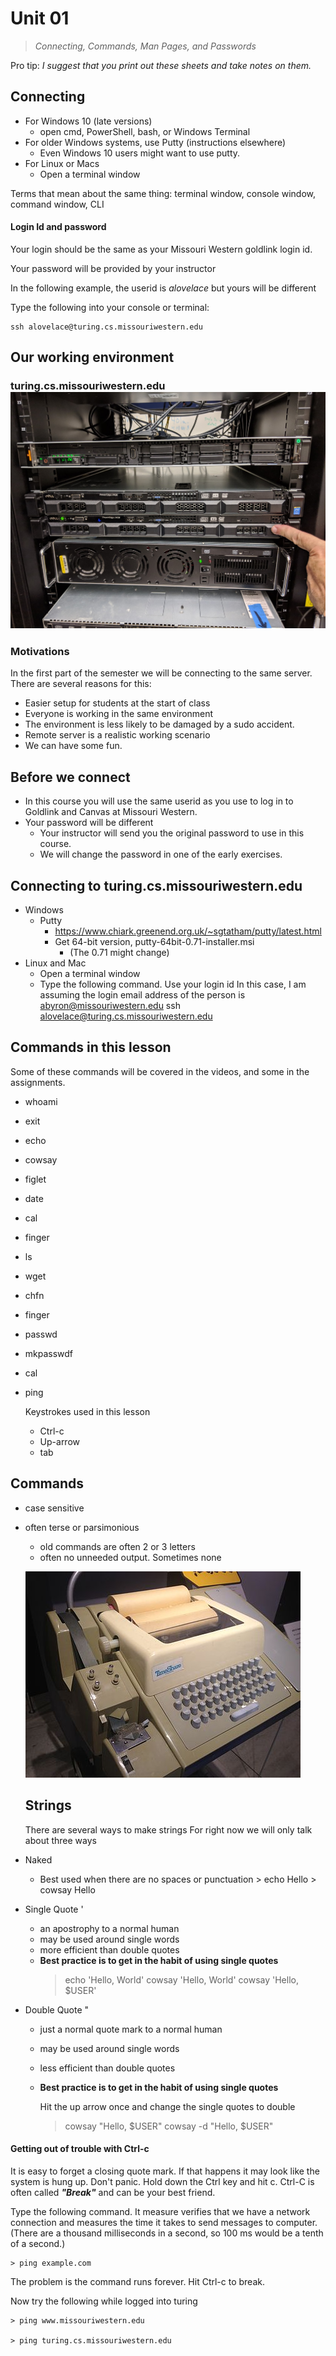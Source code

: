 # Unit 01
> *Connecting, Commands, Man Pages, and Passwords*

Pro tip: *I suggest that you print out these sheets and take notes on them.*

## Connecting

* For Windows 10 (late versions)
  * open cmd, PowerShell, bash, or Windows Terminal
* For older Windows systems, use Putty (instructions elsewhere)
  * Even Windows 10 users might want to use putty.
* For Linux or Macs
  * Open a terminal window
  
Terms that mean about the same thing:  terminal window, console window, command window, CLI

#### Login Id and password

Your login should be the same as your Missouri Western goldlink login id.

Your password will be provided by your instructor

In the following example, the userid is *alovelace* but yours will be different

Type the following into your console or terminal:

    ssh alovelace@turing.cs.missouriwestern.edu

## Our working environment

### turing.cs.missouriwestern.edu ![turing](images/turing.jpg)


### Motivations

In the first part of the semester we will be connecting to the same server.  There are several reasons for this:

* Easier setup for students at the start of class
* Everyone is working in the same environment
* The environment is less likely to be damaged by a sudo accident.
* Remote server is a realistic working scenario
* We can have some fun.

## Before we connect

* In this course you will use the same userid as you use to log in to Goldlink and Canvas at Missouri Western.
* Your password will be different
  * Your instructor will send you the original password to use in this course.
  * We will change the password in one of the early exercises.

## Connecting to turing.cs.missouriwestern.edu

* Windows
  * Putty
    * https://www.chiark.greenend.org.uk/~sgtatham/putty/latest.html
    * Get 64-bit version,  putty-64bit-0.71-installer.msi
      * (The 0.71 might change)
* Linux and Mac
  * Open a terminal window
  * Type the following command.  Use your login id In this case, I am assuming the login email address of the person is abyron@missouriwestern.edu
     ssh alovelace@turing.cs.missouriwestern.edu


## Commands in this lesson

Some of these commands will be covered in the videos, and some in the assignments.

* whoami
* exit
* echo
* cowsay
* figlet
* date
* cal
* finger
* ls
* wget
* chfn
* finger
* passwd
* mkpasswdf
* cal
* ping
  
  Keystrokes used in this lesson
  
  * Ctrl-c
  * Up-arrow
  * tab

## Commands

* case sensitive
* often terse or parsimonious
  * old commands are often 2 or 3 letters
  * often no unneeded output.  Sometimes none
  
  ![Teletype machine](images/teletype.jpg)

  ## Strings

  There are several ways to make strings  For right now we will only talk about three ways


* Naked
  * Best used when there are no spaces or punctuation
        > echo Hello
        > cowsay Hello
* Single Quote '
  * an apostrophy to a normal human
  * may be used around single words
  * more efficient than double quotes
  * **Best practice is to get in the habit of using single quotes**
       > echo 'Hello, World'
       > cowsay 'Hello, World'
       > cowsay 'Hello, $USER'
* Double Quote "
  * just a normal quote mark to a normal human
  * may be used around single words
  * less efficient than double quotes
  * **Best practice is to get in the habit of using single quotes**
       
       Hit the up arrow once and change the single quotes to double
       > cowsay "Hello, $USER"
       > cowsay -d "Hello, $USER"

#### Getting out of trouble with Ctrl-c

It is easy to forget a closing quote mark.  If that happens it may look like the system is hung up.  Don't panic.  Hold down the Ctrl key and hit c.  Ctrl-C is often called ***"Break"*** and can be your best friend.

Type the following command.  It measure verifies that we have a network connection and measures the time it takes to send messages to computer.  
(There are a thousand milliseconds in a second, so 100 ms would be a tenth of a second.)

    > ping example.com

The problem is the command runs forever.  Hit Ctrl-c to break.

Now try the following while logged into turing

    > ping www.missouriwestern.edu

    > ping turing.cs.missouriwestern.edu
